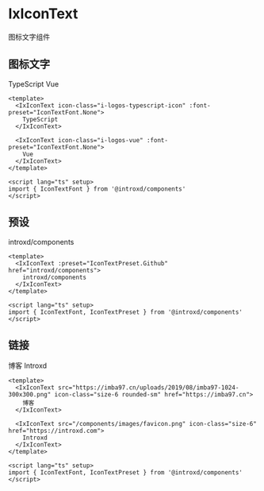 # IxIconText

图标文字组件

## 图标文字

<div my-8>
  <IxIconText icon-class="i-logos-typescript-icon" :font-preset="IconTextFont.None">
    TypeScript
  </IxIconText>

  <IxIconText icon-class="i-logos-vue" :font-preset="IconTextFont.None">
    Vue
  </IxIconText>
</div>

```vue
<template>
  <IxIconText icon-class="i-logos-typescript-icon" :font-preset="IconTextFont.None">
    TypeScript
  </IxIconText>

  <IxIconText icon-class="i-logos-vue" :font-preset="IconTextFont.None">
    Vue
  </IxIconText>
</template>

<script lang="ts" setup>
import { IconTextFont } from '@introxd/components'
</script>
```

## 预设

<div my-8>
  <IxIconText :preset="IconTextPreset.Github" href="introxd/components">
    introxd/components
  </IxIconText>
</div>

```vue
<template>
  <IxIconText :preset="IconTextPreset.Github" href="introxd/components">
    introxd/components
  </IxIconText>
</template>

<script lang="ts" setup>
import { IconTextFont, IconTextPreset } from '@introxd/components'
</script>
```

## 链接

<div my-8>
  <IxIconText src="https://imba97.cn/uploads/2019/08/imba97-1024-300x300.png" icon-class="size-6 rounded-sm" href="https://imba97.cn">
    博客
  </IxIconText>

  <IxIconText src="/components/images/favicon.png" icon-class="size-6 rounded-sm" href="https://introxd.com">
    Introxd
  </IxIconText>
</div>

```vue
<template>
  <IxIconText src="https://imba97.cn/uploads/2019/08/imba97-1024-300x300.png" icon-class="size-6 rounded-sm" href="https://imba97.cn">
    博客
  </IxIconText>

  <IxIconText src="/components/images/favicon.png" icon-class="size-6" href="https://introxd.com">
    Introxd
  </IxIconText>
</template>

<script lang="ts" setup>
import { IconTextFont, IconTextPreset } from '@introxd/components'
</script>
```

<script setup>
import { IconTextFont, IconTextPreset } from '@introxd/components'
</script>
